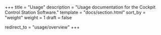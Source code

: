 +++
title = "Usage"
description = "Usage documentation for the Cockpit Control Station Software."
template = "docs/section.html"
sort_by = "weight"
weight = 1
draft = false

redirect_to = "usage/overview"
+++
